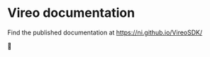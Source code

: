 <!--
Copyright (c) 2020 National Instruments
SPDX-License-Identifier: MIT
-->

# Vireo documentation

Find the published documentation at https://ni.github.io/VireoSDK/

:hatching_chick:
